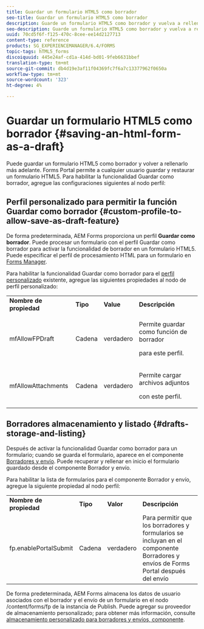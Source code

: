 ```yaml
---
title: Guardar un formulario HTML5 como borrador
seo-title: Guardar un formulario HTML5 como borrador
description: Guarde un formulario HTML5 como borrador y vuelva a rellenarlo más adelante.
seo-description: Guarde un formulario HTML5 como borrador y vuelva a rellenarlo más adelante.
uuid: 70cd5f6f-f125-470c-8cee-ee14d2127713
content-type: reference
products: SG_EXPERIENCEMANAGER/6.4/FORMS
topic-tags: hTML5_forms
discoiquuid: 445e24af-cd1a-414d-bd01-9feb6631bbef
translation-type: tm+mt
source-git-commit: db4d19e3af11f04369fc7f6a7c13377962f0650a
workflow-type: tm+mt
source-wordcount: '323'
ht-degree: 4%

---
```



# Guardar un formulario HTML5 como borrador {#saving-an-html-form-as-a-draft}

Puede guardar un formulario HTML5 como borrador y volver a rellenarlo más adelante. Forms Portal permite a cualquier usuario guardar y restaurar un formulario HTML5. Para habilitar la funcionalidad Guardar como borrador, agregue las configuraciones siguientes al nodo perfil:

## Perfil personalizado para permitir la función Guardar como borrador {#custom-profile-to-allow-save-as-draft-feature}

De forma predeterminada, AEM Forms proporciona un perfil **Guardar como borrador**. Puede procesar un formulario con el perfil Guardar como borrador para activar la funcionalidad de borrador en un formulario HTML5. Puede especificar el perfil de procesamiento HTML para un formulario en [Forms Manager](/help/forms/using/introduction-managing-forms.md).

Para habilitar la funcionalidad Guardar como borrador para el [perfil personalizado](/help/forms/using/custom-profile.md) existente, agregue las siguientes propiedades al nodo de perfil personalizado:

<table> 
 <tbody> 
  <tr> 
   <td><strong>Nombre de propiedad</strong></td> 
   <td><strong>Tipo</strong></td> 
   <td><strong>Value</strong></td> 
   <td><strong>Descripción</strong></td> 
  </tr> 
  <tr> 
   <td>mfAllowFPDraft</td> 
   <td>Cadena</td> 
   <td>verdadero</td> 
   <td><p>Permite guardar como función de borrador</p> <p>para este perfil.</p> </td> 
  </tr> 
  <tr> 
   <td>mfAllowAttachments</td> 
   <td>Cadena</td> 
   <td>verdadero</td> 
   <td><p>Permite cargar archivos adjuntos</p> <p>con este perfil.</p> </td> 
  </tr> 
 </tbody> 
</table>

## Borradores almacenamiento y listado {#drafts-storage-and-listing}

Después de activar la funcionalidad Guardar como borrador para un formulario; cuando se guarda el formulario, aparece en el componente [Borradores y envío](/help/forms/using/draft-submission-component.md). Puede recuperar y rellenar en inicio el formulario guardado desde el componente Borrador y envío.

Para habilitar la lista de formularios para el componente Borrador y envío, agregue la siguiente propiedad al nodo perfil:

<table> 
 <tbody> 
  <tr> 
   <td><strong>Nombre de propiedad</strong></td> 
   <td><strong>Tipo</strong></td> 
   <td><strong>Valor</strong></td> 
   <td><strong>Descripción</strong></td> 
  </tr> 
  <tr> 
   <td>fp.enablePortalSubmit</td> 
   <td>Cadena</td> 
   <td>verdadero</td> 
   <td>Para permitir que los borradores y formularios se incluyan en el componente Borradores y envíos de Forms Portal después del envío<br /></td> 
  </tr> 
 </tbody> 
</table>

De forma predeterminada, AEM Forms almacena los datos de usuario asociados con el borrador y el envío de un formulario en el nodo /content/forms/fp de la instancia de Publish. Puede agregar su proveedor de almacenamiento personalizado; para obtener más información, consulte [almacenamiento personalizado para borradores y envíos, componente](/help/forms/using/adding-custom-storage-provider-forms.md).
